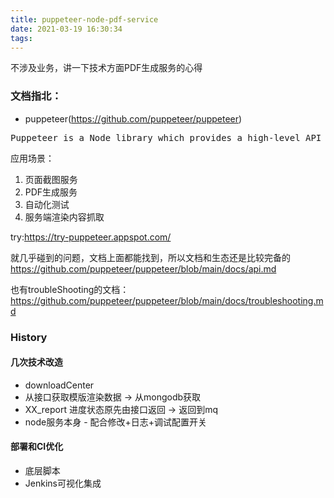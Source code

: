 ```yaml
---
title: puppeteer-node-pdf-service
date: 2021-03-19 16:30:34
tags:
---
```

不涉及业务，讲一下技术方面PDF生成服务的心得

### 文档指北：
- puppeteer(https://github.com/puppeteer/puppeteer)
<pre>
Puppeteer is a Node library which provides a high-level API to control Chrome or Chromium over the DevTools Protocol. Puppeteer runs headless by default, but can be configured to run full (non-headless) Chrome or Chromium.
</pre>

应用场景：
1. 页面截图服务
2. PDF生成服务
3. 自动化测试
4. 服务端渲染内容抓取

try:https://try-puppeteer.appspot.com/

就几乎碰到的问题，文档上面都能找到，所以文档和生态还是比较完备的
https://github.com/puppeteer/puppeteer/blob/main/docs/api.md


也有troubleShooting的文档：
https://github.com/puppeteer/puppeteer/blob/main/docs/troubleshooting.md

### History

#### 几次技术改造

- downloadCenter
- 从接口获取模版渲染数据 -> 从mongodb获取
- XX_report 进度状态原先由接口返回 -> 返回到mq
- node服务本身 - 配合修改+日志+调试配置开关


#### 部署和CI优化
- 底层脚本
- Jenkins可视化集成